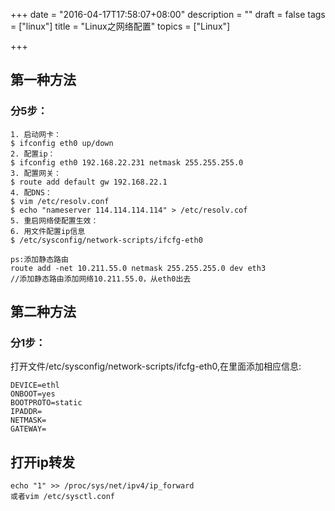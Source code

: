 +++
date = "2016-04-17T17:58:07+08:00"
description = ""
draft = false
tags = ["linux"]
title = "Linux之网络配置"
topics = ["Linux"]

+++

## 第一种方法
### 分5步：
```
1. 启动网卡：  
$ ifconfig eth0 up/down
2. 配置ip：  
$ ifconfig eth0 192.168.22.231 netmask 255.255.255.0
3. 配置网关：
$ route add default gw 192.168.22.1
4. 配DNS：  
$ vim /etc/resolv.conf  
$ echo "nameserver 114.114.114.114" > /etc/resolv.cof
5. 重启网络使配置生效：  
6. 用文件配置ip信息
$ /etc/sysconfig/network-scripts/ifcfg-eth0

ps:添加静态路由
route add -net 10.211.55.0 netmask 255.255.255.0 dev eth3
//添加静态路由添加网络10.211.55.0，从eth0出去
```

## 第二种方法
### 分1步：
打开文件/etc/sysconfig/network-scripts/ifcfg-eth0,在里面添加相应信息:

```
DEVICE=ethl
ONBOOT=yes
BOOTPROTO=static
IPADDR=
NETMASK=
GATEWAY=
```

## 打开ip转发
    echo "1" >> /proc/sys/net/ipv4/ip_forward
    或者vim /etc/sysctl.conf